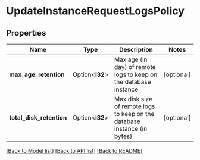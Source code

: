 # UpdateInstanceRequestLogsPolicy

## Properties

Name | Type | Description | Notes
------------ | ------------- | ------------- | -------------
**max_age_retention** | Option<**i32**> | Max age (in day) of remote logs to keep on the database instance | [optional]
**total_disk_retention** | Option<**i32**> | Max disk size of remote logs to keep on the database instance (in bytes) | [optional]

[[Back to Model list]](../README.md#documentation-for-models) [[Back to API list]](../README.md#documentation-for-api-endpoints) [[Back to README]](../README.md)


